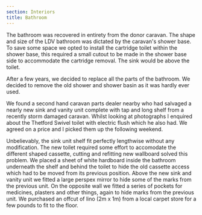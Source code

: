 ```yaml
---
section: Interiors
title: Bathroom
---
```


The bathroom was recovered in entirety from the donor caravan. The shape and size of the LDV bathroom was dictated by the caravan's shower base. To save some space we opted to install the cartridge toilet within the shower base, this required a small cutout to be made in the shower base side to accommodate the cartridge removal. The sink would be above the toilet. 

<div class="flickrslideshow" data-ids="[908150461,1123548959,1124387490,1198122404,1124398086,1123562987,1198104410,1197274385]">
</div>

After a few years, we decided to replace all the parts of the bathroom. We decided to remove the old shower and shower basin as it was hardly ever used. 

We found a second hand caravan parts dealer nearby who had salvaged a nearly new sink and vanity unit complete with tap and long shelf from a recently storm damaged caravan. Whilst looking at photographs I enquired about the Thetford Swivel toilet with electric flush which he also had. We agreed on a price and I picked them up the following weekend. 

Unbelievably, the sink unit shelf fit perfectly lengthwise without any modification. The new toilet required some effort to accomodate the different shaped cassette, cutting and refitting new wallboard solved this problem. We placed a sheet of white hardboard inside the bathroom underneath the shelf and behind the toilet to hide the old cassette access which had to be moved from its previous position. Above the new sink and vanity unit we fitted a large perspex mirror to hide some of the marks from the previous unit. On the opposite wall we fitted a series of pockets for medicines, plasters and other things, again to hide marks from the previous unit. We purchased an offcut of lino (2m x 1m) from a local carpet store for a few pounds to fit to the floor. 

<div class="flickrslideshow" data-ids="[7154368366,7154355142,7154364070,7359691578,7174462011]"]>
</div>
